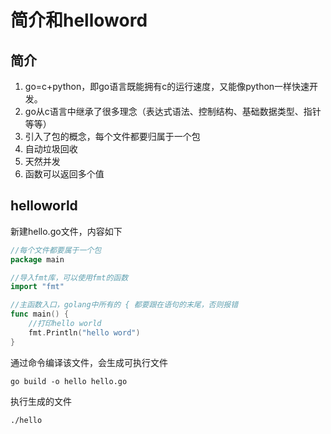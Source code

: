 # 简介和helloword

## 简介

1. go=c+python，即go语言既能拥有c的运行速度，又能像python一样快速开发。
2. go从c语言中继承了很多理念（表达式语法、控制结构、基础数据类型、指针等等）
3. 引入了包的概念，每个文件都要归属于一个包
4. 自动垃圾回收
5. 天然并发
6. 函数可以返回多个值

## helloworld

新建hello.go文件，内容如下

```go
//每个文件都要属于一个包
package main

//导入fmt库，可以使用fmt的函数
import "fmt"

//主函数入口，golang中所有的 { 都要跟在语句的末尾，否则报错
func main() {
    //打印hello world
    fmt.Println("hello word")
}
```

  通过命令编译该文件，会生成可执行文件

```shell
go build -o hello hello.go
```

  执行生成的文件

```she
./hello
```

